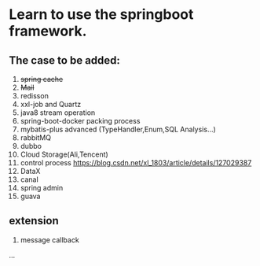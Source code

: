 # Learn to use the springboot framework.

## The case to be added:

1. ~~spring cache~~
2. ~~Mail~~
3. redisson
4. xxl-job and Quartz
5. java8 stream operation
6. spring-boot-docker packing process
7. mybatis-plus advanced (TypeHandler,Enum,SQL Analysis...)
8. rabbitMQ
9. dubbo
10. Cloud Storage(Ali,Tencent)
11. control process https://blog.csdn.net/xl_1803/article/details/127029387
12. DataX
13. canal
14. spring admin
15. guava

## extension

1. message callback

...

